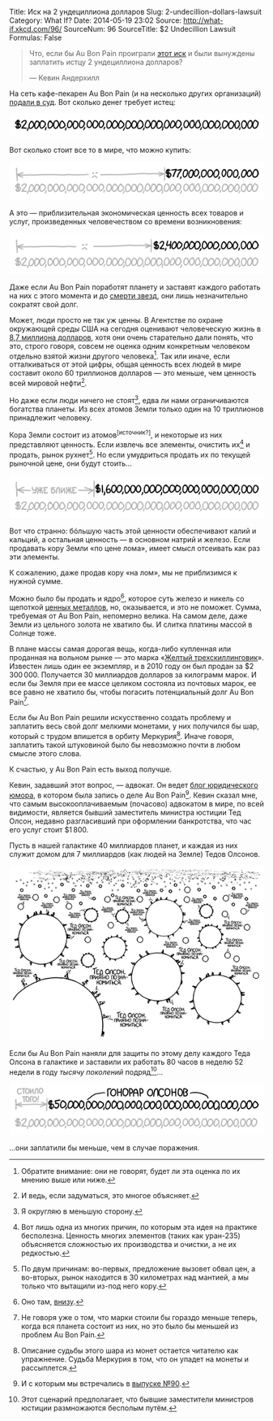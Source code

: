 Title: Иск на 2 ундециллиона долларов
Slug: 2-undecillion-dollars-lawsuit
Category: What If?
Date: 2014-05-19 23:02
Source: http://what-if.xkcd.com/96/
SourceNum: 96
SourceTitle: $2 Undecillion Lawsuit
Formulas: False

> Что, если бы Au Bon Pain проиграли [этот иск](http://www.loweringthebar.net/2014/05/2-undecillion-dollar-demand.html) и были вынуждены заплатить истцу 2 ундециллиона долларов?
>
> — Кевин Андерхилл

На сеть кафе-пекарен Au Bon Pain (и на несколько других организаций) [подали в суд](http://www.loweringthebar.net/2014/05/2-undecillion-dollar-demand.html). Вот сколько денег требует истец:

![](/uploads/096-2-undecillion-dollars-lawsuit/1ud.png "(в натуральную величину)")

Вот сколько стоит все то в мире, что можно купить:

![](/uploads/096-2-undecillion-dollars-lawsuit/world.png "(по большей части в натуральную величину, но некоторые нули маловаты)")

А это — приблизительная экономическая ценность всех товаров и услуг, произведенных человечеством со времени возникновения:

![](/uploads/096-2-undecillion-dollars-lawsuit/gwp.png "(Источник: xkcd.com/980, нижний правый угол)")

Даже если Au Bon Pain поработят планету и заставят каждого работать на них с этого момента и до [смерти звезд](http://en.wikipedia.org/wiki/The_Five_Ages_of_the_Universe#Stelliferous_Era), они лишь незначительно сократят свой долг.

Может, люди просто не так уж ценны. В Агентстве по охране окружающей среды США на сегодня оценивают человеческую жизнь в [8,7 миллиона долларов](http://yosemite.epa.gov/EE%5Cepa%5Ceed.nsf/webpages/MortalityRiskValuation.html#means), хотя они очень старательно дали понять, что это, строго говоря, совсем не оценка одним конкретным человеком отдельно взятой жизни другого человека[^1]. Так или иначе, если отталкиваться от этой цифры, общая ценность всех людей в мире составит около 60 триллионов долларов — это меньше, чем ценность всей мировой нефти[^2].

[^1]: Обратите внимание: они не говорят, будет ли эта оценка по их мнению выше или ниже.
[^2]: И ведь, если задуматься, это многое объясняет.

Но даже если люди ничего не стоят[^3], едва ли нами ограничиваются богатства планеты. Из всех атомов Земли только один на 10 триллионов принадлежит человеку.

[^3]: Я округляю в меньшую сторону.

Кора Земли состоит из атомов<sup>[</sup><sup>источник?</sup><sup>]</sup>, и некоторые из них представляют ценность. Если извлечь все элементы, очистить их[^4] и продать, рынок рухнет[^5]. Но если умудриться продать их по текущей рыночной цене, они будут стоить…

[^4]: Вот лишь одна из многих причин, по которым эта идея на практике бесполезна. Ценность многих элементов (таких как уран-235) объясняется сложностью их производства и очистки, а не их редкостью.
[^5]: По двум причинам: во-первых, предложение вызовет обвал цен, а во-вторых, рынок находится в 30 километрах над мантией, а мы только что вытащили из-под него кору.

![](/uploads/096-2-undecillion-dollars-lawsuit/crust_ru.png "Никаких гарантий.")

Вот что странно: бóльшую часть этой ценности обеспечивают калий и кальций, а остальная ценность — в основном натрий и железо. Если продавать кору Земли «по цене лома», имеет смысл отсеивать как раз эти элементы.

К сожалению, даже продав кору «на лом», мы не приблизимся к нужной сумме.

Можно было бы продать и ядро[^6], которое суть железо и никель со щепоткой [ценных металлов](http://discovermagazine.com/2006/sep/innerfortknox), но, оказывается, и это не поможет. Сумма, требуемая от Au Bon Pain, непомерно велика. На самом деле, даже Земли из цельного золота не хватило бы. И слитка платины массой в Солнце тоже.

[^6]: Оно там, [внизу](http://xkcd.com/913/).

В плане массы самая дорогая вещь, когда-либо купленная или проданная на вольном рынке — это марка «[Желтый трехскиллинговик](http://ru.wikipedia.org/wiki/Жёлтый_трёхскиллинговик)». Известен лишь один ее экземпляр, и в 2010 году он был продан за $2&thinsp;300&thinsp;000. Получается 30 миллиардов долларов за килограмм марок. И если бы Земля при ее массе целиком состояла из почтовых марок, ее все равно не хватило бы, чтобы погасить потенциальный долг Au Bon Pain[^7].

[^7]: Не говоря уже о том, что марки стоили бы гораздо меньше теперь, когда вся планета состоит из них, но это было бы меньшей из проблем Au Bon Pain.

Если бы Au Bon Pain решили искусственно создать проблему и заплатить весь свой долг мелкими монетами, у них получился бы шар, который с трудом впишется в орбиту Меркурия[^8]. Иначе говоря, заплатить такой штуковиной было бы невозможно почти в любом смысле этого слова.

[^8]: Описание судьбы этого шара из монет остается читателю как упражнение. Судьба Меркурия в том, что он упадет на монеты и рассыплется.

К счастью, у Au Bon Pain есть выход получше.

Кевин, задавший этот вопрос, — адвокат. Он ведет [блог юридического юмора](http://www.loweringthebar.net/), в котором была запись о деле Au Bon Pain[^9]. Кевин сказал мне, что самым высокооплачиваемым (почасово) адвокатом в мире, по всей видимости, является бывший заместитель министра юстиции Тед Олсон, недавно разгласивший при оформлении банкротства, что час его услуг стоит $1&thinsp;800.

[^9]: И с которым мы встречались в [выпуске №90](/great-tree-great-axe/).

Пусть в нашей галактике 40 миллиардов планет, и каждая из них служит домом для 7 миллиардов (как людей на Земле) Тедов Олсонов.

![](/uploads/096-2-undecillion-dollars-lawsuit/olson_ru.png "— Тэб Олсаб. Приятно познакомиться. — О, боже, у нас тут мутация.")

Если бы Au Bon Pain наняли для защиты по этому делу каждого Теда Олсона в галактике и заставили их работать 80 часов в неделю 52 недели в году _тысячу поколений_ подряд[^10]…

[^10]: Этот сценарий предполагает, что бывшие заместители министров юстиции размножаются бесполым путём.

![](/uploads/096-2-undecillion-dollars-lawsuit/final_ru.png "Хотите знать будущее? Представьте себе вечное «Тед Олсон. Приятно познакомиться».")

…они заплатили бы меньше, чем в случае поражения.

